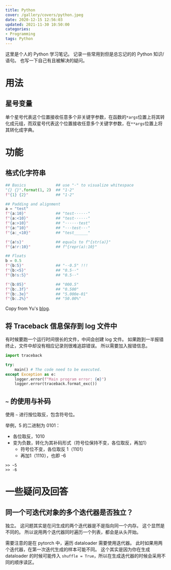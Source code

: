 ```yaml
---
title: Python
cover: /gallery/covers/python.jpeg
date: 2020-12-15 12:56:03
updated: 2021-11-30 10:50:00
categories:
- Programming
tags: Python
---
```


这里是个人的 Python 学习笔记。
记录一些常用到但是总忘记的的 Python 知识/语句。
也写一下自己有且被解决的疑问。

<!-- more -->

# 用法

## 星号变量

单个星号代表这个位置接收任意多个非关键字参数，在函数的`*args`位置上将其转化成元组，而双星号代表这个位置接收任意多个关键字参数，在`**args`位置上将其转化成字典。

# 功能

## 格式化字符串

```python
## Basics             ## use "·" to visualize whitespace
"{} {}".format(1, 2)  ## "1·2"
f"{1} {2}"            ## "1·2"

## Padding and alignment
a = "test"
f"{a:10}"             ## "test······"
f"{a:<10}"            ## "test······"
f"{a:>10}"            ## "······test"
f"{a:^10}"            ## "···test···"
f"{a:_<10}"           ## "test______"

f"{a!s}"              ## equals to f"{str(a)}"
f"{a!r:10}"           ## f"{repr(a):10}"

## Floats
b = 0.5
f"{b:5}"              ## "··0.5" !!!
f"{b:<5}"             ## "0.5··"
f"{b!s:5}"            ## "0.5··"

f"{b:05}"             ## "000.5"
f"{b:.3f}"            ## "0.500"
f"{b:.3e}"            ## "5.000e-01"
f"{b:.2%}"            ## "50.00%"
```

Copy from Yu's [blog](https://yzhang-gh.github.io/notes/programming/python/python.html#作用域-scope).

## 将 Traceback 信息保存到 log 文件中

有时候要跑一个运行时间很长的文件，中间会创建 log 文件。
如果跑到一半报错终止，文件中却没有相应记录则很难追踪错误。
所以需要加入报错信息。

```python
import traceback

try:
    main() # The code need to be executed.
except Exception as e:
    logger.error(f"Main program error: {e}")
    logger.error(traceback.format_exc())
```

## `~` 的使用与补码

使用 `~` 进行按位取反，包含符号位。

举例，5 的二进制为 0101：
- 各位取反，1010
- 变为负数，转化为其补码形式（符号位保持不变，各位取反，再加1）
  - 符号位不变，各位取反 1（1101）
  - 再加1（1110），也即 -6

```
>> ~5
>> -6
```

# 一些疑问及回答

## 同一个可迭代对象的多个迭代器是否独立？

独立。
这问题其实是在问生成的两个迭代器是不是指向同一个内存。
这个显然是不同的。
所以说用两个迭代器同时遍历一个列表，都会是从头开始。

需要注意的是在 pytorch 中，遍历 dataloader 需要使用迭代器。
此时如果用两个迭代器，在第一次迭代生成的样本可能不同。
这个其实是因为你在生成 dataloader 的时候可能传入 `shuffle = True`，所以在生成迭代器的时候会采用不同的顺序读区。
